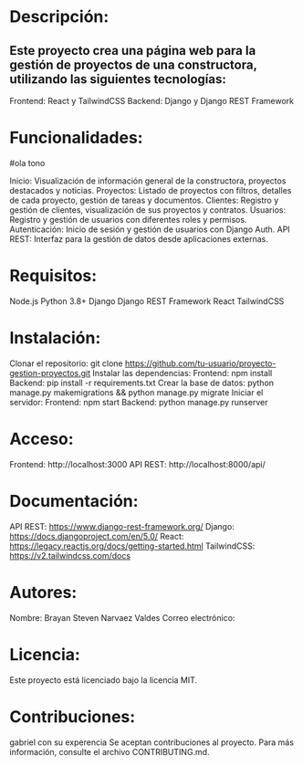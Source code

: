 # Descripción:

## Este proyecto crea una página web para la gestión de proyectos de una constructora, utilizando las siguientes tecnologías:

Frontend: React y TailwindCSS
Backend: Django y Django REST Framework

# Funcionalidades:

#ola tono

Inicio: Visualización de información general de la constructora, proyectos destacados y noticias.
Proyectos: Listado de proyectos con filtros, detalles de cada proyecto, gestión de tareas y documentos.
Clientes: Registro y gestión de clientes, visualización de sus proyectos y contratos.
Usuarios: Registro y gestión de usuarios con diferentes roles y permisos.
Autenticación: Inicio de sesión y gestión de usuarios con Django Auth.
API REST: Interfaz para la gestión de datos desde aplicaciones externas.

# Requisitos:

Node.js
Python 3.8+
Django
Django REST Framework
React
TailwindCSS

# Instalación:

Clonar el repositorio: git clone https://github.com/tu-usuario/proyecto-gestion-proyectos.git
Instalar las dependencias:
Frontend: npm install
Backend: pip install -r requirements.txt
Crear la base de datos: python manage.py makemigrations && python manage.py migrate
Iniciar el servidor:
Frontend: npm start
Backend: python manage.py runserver

# Acceso:

Frontend: http://localhost:3000
API REST: http://localhost:8000/api/

# Documentación:

API REST: https://www.django-rest-framework.org/
Django: https://docs.djangoproject.com/en/5.0/
React: https://legacy.reactjs.org/docs/getting-started.html
TailwindCSS: https://v2.tailwindcss.com/docs

# Autores:

Nombre: Brayan Steven Narvaez Valdes
Correo electrónico: 

# Licencia:

Este proyecto está licenciado bajo la licencia MIT.

# Contribuciones:
gabriel con su experencia
Se aceptan contribuciones al proyecto. Para más información, consulte el archivo CONTRIBUTING.md.
